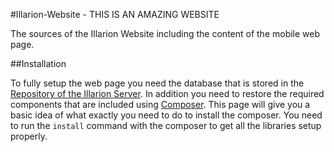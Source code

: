 #Illarion-Website - THIS IS AN AMAZING WEBSITE

The sources of the Illarion Website including the content of the mobile web
page.

##Installation

To fully setup the web page you need the database that is stored in the
[Repository of the Illarion Server](https://github.com/Illarion-eV/Illarion-Server/blob/master/setup/illarion.sql).
In addition you need to restore the required components that are included using
[Composer](https://getcomposer.org/). This page will give you a basic idea of
what exactly you need to do to install the composer. You need to run the
`install` command with the composer to get all the libraries setup properly.

